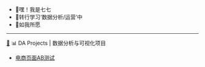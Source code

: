 - 👋嘿！我是七七
- 🌱转行学习‘数据分析/运营’中
- 🌱如我所愿
  
---

<div id="line4-container">
    <a id="line4"></a> <!-- 锚点，用于跳转目标 -->
    <a href="#line4" class="icon-link">🔗</a> <!-- 链接图标，点击跳转到锚点 -->
    📊 DA Projects | 数据分析与可视化项目</div>
    
- [电商页面AB测试](https://github.com/qijuxing/A-B-testing-of-e-commerce-pages)
